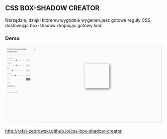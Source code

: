 ## CSS BOX-SHADOW CREATOR

Narzędzie, dzięki któremu wygodnie wygenerujesz gotowe reguły CSS, dostowując box-shadow i kopiując gotowy kod.

### Demo
![css-box-shadow-creator](./img/css-box-shadow-creator.PNG)

http://rafal-zebrowski.github.io/css-box-shadow-creator